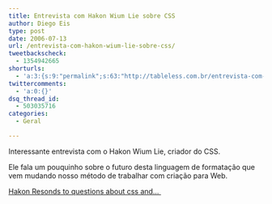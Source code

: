 ```yaml
---
title: Entrevista com Hakon Wium Lie sobre CSS
author: Diego Eis
type: post
date: 2006-07-13
url: /entrevista-com-hakon-wium-lie-sobre-css/
tweetbackscheck:
  - 1354942665
shorturls:
  - 'a:3:{s:9:"permalink";s:63:"http://tableless.com.br/entrevista-com-hakon-wium-lie-sobre-css";s:7:"tinyurl";s:26:"http://tinyurl.com/3aqxknr";s:4:"isgd";s:19:"http://is.gd/ymBRdZ";}'
twittercomments:
  - 'a:0:{}'
dsq_thread_id:
  - 503035716
categories:
  - Geral

---
```

Interessante entrevista com o Hakon Wium Lie, criador do CSS.

Ele fala um pouquinho sobre o futuro desta linguagem de formatação que vem mudando nosso método de trabalhar com criação para Web.

[Hakon Resonds to questions about css and&#8230; ][1]

 [1]: http://interviews.slashdot.org/article.pl?sid=06/06/23/1443203